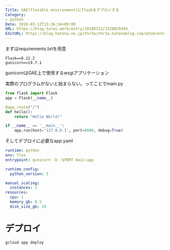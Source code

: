```yaml
---
Title: GAE(flexible environment)にflaskをデプロイする
Category:
- python
Date: 2018-03-12T13:36:34+09:00
URL: https://blog.turai.work/entry/20180312/1520829394
EditURL: https://blog.hatena.ne.jp/thr3a/thr3a.hatenablog.com/atom/entry/17391345971624861903
---
```


まずはrequirements.txtを用意

```
Flask==0.12.2
gunicorn==19.7.1
```

gunicornはGAE上で使用するwsgiアプリケーション


実際のプログラムがないと始まらない。ってことでmain.py

```python
from flask import Flask
app = Flask(__name__)

@app.route("/")
def hello():
    return "Hello World!"

if __name__ == '__main__':
    app.run(host='127.0.0.1', port=8080, debug=True)
```

そしてデプロイに必要なapp.yaml

```yaml
runtime: python
env: flex
entrypoint: gunicorn -b :$PORT main:app

runtime_config:
  python_version: 3

manual_scaling:
  instances: 1
resources:
  cpu: 1
  memory_gb: 0.5
  disk_size_gb: 10
```

# デプロイ

```
gcloud app deploy
```

